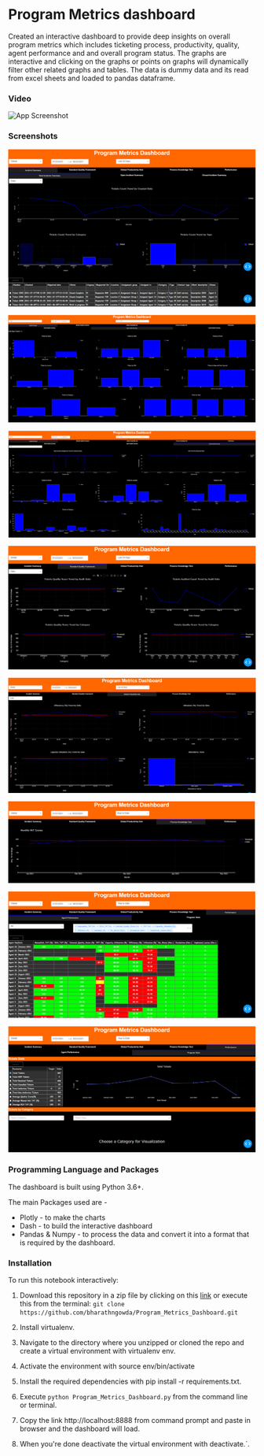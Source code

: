 # Program Metrics dashboard

Created an interactive dashboard to provide deep insights on overall program metrics which includes ticketing process, productivity, quality, agent performance and and overall program status.
The graphs are interactive and clicking on the graphs or points on graphs will dynamically filter other related graphs and tables.
The data is dummy data and its read from excel sheets and loaded to pandas dataframe.

### Video

![App Screenshot](https://github.com/bharathngowda/Program_Metrics_Dashboard/blob/main/video.gif)
### Screenshots

![App Screenshot](https://github.com/bharathngowda/Program_Metrics_Dashboard/blob/main/Screenshots/Picture1.png)

![App Screenshot](https://github.com/bharathngowda/Program_Metrics_Dashboard/blob/main/Screenshots/Picture2.png)

![App Screenshot](https://github.com/bharathngowda/Program_Metrics_Dashboard/blob/main/Screenshots/Picture3.png)

![App Screenshot](https://github.com/bharathngowda/Program_Metrics_Dashboard/blob/main/Screenshots/Picture4.png)

![App Screenshot](https://github.com/bharathngowda/Program_Metrics_Dashboard/blob/main/Screenshots/Picture5.png)

![App Screenshot](https://github.com/bharathngowda/Program_Metrics_Dashboard/blob/main/Screenshots/Picture6.png)

![App Screenshot](https://github.com/bharathngowda/Program_Metrics_Dashboard/blob/main/Screenshots/Picture7.png)

![App Screenshot](https://github.com/bharathngowda/Program_Metrics_Dashboard/blob/main/Screenshots/Picture8.png)

### Programming Language and Packages
The dashboard is built using Python 3.6+.

The main Packages used are -

- Plotly - to make the charts
- Dash - to build the interactive dashboard
- Pandas & Numpy - to process the data and convert it into a format that is required by the dashboard.


### Installation
To run this notebook interactively:

 1. Download this repository in a zip file by clicking on this [link](https://github.com/bharathngowda/Program_Metrics_Dashboard/archive/refs/heads/main.zip) or execute this from the terminal: 
 `git clone https://github.com/bharathngowda/Program_Metrics_Dashboard.git`

 2. Install virtualenv.

 3. Navigate to the directory where you unzipped or cloned the repo and create a virtual environment with virtualenv env.

 4. Activate the environment with source env/bin/activate

 5. Install the required dependencies with pip install -r requirements.txt.

 6. Execute `python Program_Metrics_Dashboard.py` from the command line or terminal.

 7. Copy the link http://localhost:8888 from command prompt and paste in browser and the dashboard will load.

 8. When you're done deactivate the virtual environment with deactivate.`.
